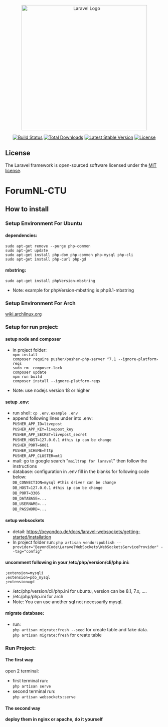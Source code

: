 <p align="center"><a href="https://laravel.com" target="_blank"><img src="https://raw.githubusercontent.com/laravel/art/master/logo-lockup/5%20SVG/2%20CMYK/1%20Full%20Color/laravel-logolockup-cmyk-red.svg" width="400" alt="Laravel Logo"></a></p>

<p align="center">
<a href="https://github.com/laravel/framework/actions"><img src="https://github.com/laravel/framework/workflows/tests/badge.svg" alt="Build Status"></a>
<a href="https://packagist.org/packages/laravel/framework"><img src="https://img.shields.io/packagist/dt/laravel/framework" alt="Total Downloads"></a>
<a href="https://packagist.org/packages/laravel/framework"><img src="https://img.shields.io/packagist/v/laravel/framework" alt="Latest Stable Version"></a>
<a href="https://packagist.org/packages/laravel/framework"><img src="https://img.shields.io/packagist/l/laravel/framework" alt="License"></a>
</p>

## License

The Laravel framework is open-sourced software licensed under the [MIT license](https://opensource.org/licenses/MIT).
# ForumNL-CTU

## How to install

### Setup Environment For Ubuntu

#### dependencies:
`` sudo apt-get remove --purge php-common ``\
`` sudo apt-get update ``\
`` sudo apt-get install php-dom php-common php-mysql php-cli ``\
`` sudo apt-get install php-curl php-gd ``

#### mbstring:
`` sudo apt-get install phpVersion-mbstring ``
- Note: example for phpVersion-mbstring is php8.1-mbstring


### Setup Environment For Arch

<a href="https://wiki.archlinux.org">wiki.archlinux.org</a>

### Setup for run project:

#### setup node and composer
- in project folder:\
`` npm install ``\
`` composer require pusher/pusher-php-server ^7.1 --ignore-platform-reqs ``\
`` sudo rm  composer.lock ``\
`` composer update ``\
`` npm run build ``\
`` composer install --ignore-platform-reqs ``

- Note: use nodejs version 18 or higher

#### setup .env:
- run shell:
`` cp .env.example .env ``
- append following lines under into .env:\
`` PUSHER_APP_ID=livepost ``\
`` PUSHER_APP_KEY=livepost_key ``\
`` PUSHER_APP_SECRET=livepost_secret ``\
`` PUSHER_HOST=127.0.0.1 #this ip can be change ``\
`` PUSHER_PORT=6001 ``\
`` PUSHER_SCHEME=http ``\
`` PUSHER_APP_CLUSTER=mt1 ``
- mail:
go to google search "`` mailtrap for laravel ``" then follow the instructions
- database:
configuration in .env fill in the blanks for following code below:\
`` DB_CONNECTION=mysql #this driver can be change ``\
`` DB_HOST=127.0.0.1 #this ip can be change ``\
`` DB_PORT=3306 ``\
`` DB_DATABASE=... ``\
`` DB_USERNAME=... ``\
`` DB_PASSWORD=... ``

#### setup websockets
- detail: https://beyondco.de/docs/laravel-websockets/getting-started/installation
- In project folder run:
`` php artisan vendor:publish --provider="BeyondCode\LaravelWebSockets\WebSocketsServiceProvider" --tag="config" ``

#### uncomment following in your /etc/php/version/cli/php.ini:
`` ;extension=mysqli ``\
`` ;extension=pdo_mysql ``\
`` ;extension=gd ``
- /etc/php/version/cli/php.ini for ubuntu, version can be 8.1, 7.x, ....
- /etc/php/php.ini for arch
- Note: You can use another sql not necessarily mysql.

#### migrate database:
- run:\
`` php artisan migrate:fresh --seed `` for create table and fake data.\
`` php artisan migrate:fresh `` for create table

### Run Project:

#### The first way


open 2 terminal:
- first terminal run:\
`` php artisan serve ``
- second terminal run:\
`` php artisan websockets:serve ``

#### The second way

**deploy them in nginx or apache, do it yourself**
